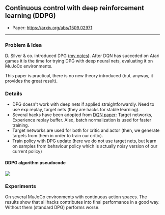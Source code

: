 ## Continuous control with deep reinforcement learning (DDPG)

* Paper: https://arxiv.org/abs/1509.02971

-----

### Problem & Idea

D. Silver & co. introduced DPG ([my notes](https://github.com/persiyanov/just-paper-notes/blob/master/dpg.md)). After DQN has succeded on Atari games it is the time for trying DPG with deep neural nets, evaluating it on MuJoCo environments. 

This paper is practical, there is no new theory introduced (but, anyway, it provides the great result).

### Details

* DPG doesn't work with deep nets if applied straightforwardly. Need to use exp replay, target nets (they are hacks for stable learning).
* Several hacks have been adopted from [DQN paper](https://arxiv.org/abs/1312.5602): Target networks, Experience replay buffer. Also, batch normalization is used for faster training.
* Target networks are used for both for critic and actor (then, we generate targets from them in order to train our critic).
* Train policy with DPG update (here we do not use target nets, but learn on samples from behaviour policy which is actually
noisy version of our current policy)

#### DDPG algorithm pseudocode

![](https://image.prntscr.com/image/kPRlslstTSSWwENsCSEFUQ.png)

### Experiments

On several MuJoCo environments with continuous action spaces. The results show that all hacks contributes into final performance in a good way. Without them (standard DPG) performs worse.
